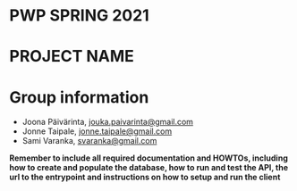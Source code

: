 # PWP SPRING 2021
# PROJECT NAME
# Group information
* Joona Päivärinta, jouka.paivarinta@gmail.com
* Jonne Taipale, jonne.taipale@gmail.com
* Sami Varanka, svaranka@gmail.com

__Remember to include all required documentation and HOWTOs, including how to create and populate the database, how to run and test the API, the url to the entrypoint and instructions on how to setup and run the client__


